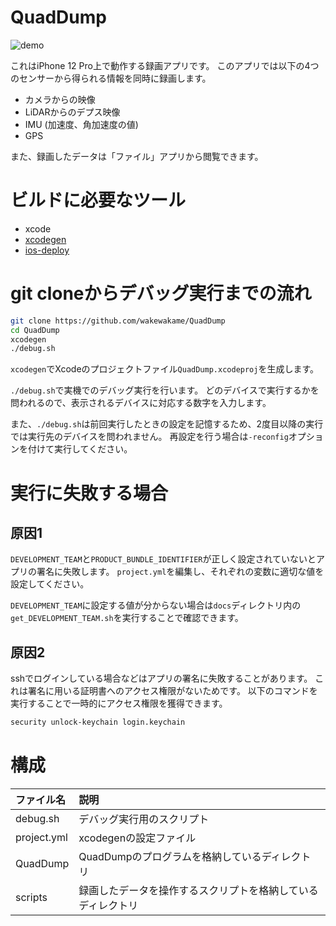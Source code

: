 # QuadDump
![demo](docs/demo.gif)  

これはiPhone 12 Pro上で動作する録画アプリです。
このアプリでは以下の4つのセンサーから得られる情報を同時に録画します。

- カメラからの映像
- LiDARからのデプス映像
- IMU (加速度、角加速度の値)
- GPS

また、録画したデータは「ファイル」アプリから閲覧できます。

# ビルドに必要なツール

- xcode
- [xcodegen](https://github.com/yonaskolb/XcodeGen)
- [ios-deploy](https://github.com/ios-control/ios-deploy)

# git cloneからデバッグ実行までの流れ

```sh
git clone https://github.com/wakewakame/QuadDump
cd QuadDump
xcodegen
./debug.sh
```

`xcodegen`でXcodeのプロジェクトファイル`QuadDump.xcodeproj`を生成します。

`./debug.sh`で実機でのデバッグ実行を行います。
どのデバイスで実行するかを問われるので、表示されるデバイスに対応する数字を入力します。

また、`./debug.sh`は前回実行したときの設定を記憶するため、2度目以降の実行では実行先のデバイスを問われません。
再設定を行う場合は`-reconfig`オプションを付けて実行してください。

# 実行に失敗する場合

## 原因1
`DEVELOPMENT_TEAM`と`PRODUCT_BUNDLE_IDENTIFIER`が正しく設定されていないとアプリの署名に失敗します。
`project.yml`を編集し、それぞれの変数に適切な値を設定してください。

`DEVELOPMENT_TEAM`に設定する値が分からない場合は`docs`ディレクトリ内の`get_DEVELOPMENT_TEAM.sh`を実行することで確認できます。

## 原因2
sshでログインしている場合などはアプリの署名に失敗することがあります。
これは署名に用いる証明書へのアクセス権限がないためです。
以下のコマンドを実行することで一時的にアクセス権限を獲得できます。

```sh
security unlock-keychain login.keychain
```

# 構成
| ファイル名 | 説明 |
| :--- | :--- |
| debug.sh | デバッグ実行用のスクリプト |
| project.yml | xcodegenの設定ファイル |
| QuadDump | QuadDumpのプログラムを格納しているディレクトリ |
| scripts | 録画したデータを操作するスクリプトを格納しているディレクトリ |
